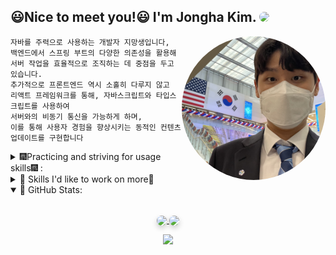 <h2> 😃Nice to meet you!😃 I'm Jongha Kim. <img src="https://media.giphy.com/media/LaVp0AyqR5bGsC5Cbm/giphy.gif" width="50" style="border-radius: 50%;"></h2>
<img src="image/profile.jpg" align="right" width="230" style="border-radius: 50%;" />

    자바를 주력으로 사용하는 개발자 지망생입니다,
    백엔드에서 스프링 부트의 다양한 의존성을 활용해
    서버 작업을 효율적으로 조직하는 데 중점을 두고 있습니다.
    추가적으로 프론트엔드 역시 소홀히 다루지 않고
    리액트 프레임워크를 통해, 자바스크립트와 타입스크립트를 사용하여
    서버와의 비동기 통신을 가능하게 하며,
    이를 통해 사용자 경험을 향상시키는 동적인 컨텐츠 업데이트를 구현합니다


     
 
<details>
<summary>
  🎆Practicing and striving for usage skills🎆 :
</summary>
   <br>
<code><a href="https://www.java.com/" target="_blank"><img height="30" src="https://raw.githubusercontent.com/devicons/devicon/master/icons/java/java-original.svg"></a></code>
<code><a href="https://spring.io/projects/spring-boot" target="_blank"><img height="30" src="https://www.vectorlogo.zone/logos/springio/springio-icon.svg"></a></code>
<code><a href="https://www.mysql.com/" target="_blank"><img height="30" src="https://raw.githubusercontent.com/devicons/devicon/master/icons/mysql/mysql-original.svg"></a></code>
<code><a href="https://www.typescriptlang.org/" target="_blank"><img height="30" src="https://raw.githubusercontent.com/devicons/devicon/master/icons/typescript/typescript-original.svg"></a></code>
<code><a href="https://www.w3schools.com/html/" target="_blank"><img height="30" src="https://www.vectorlogo.zone/logos/w3_html5/w3_html5-icon.svg"></a></code>
<code><a href="https://www.w3schools.com/css/" target="_blank"><img height="30" src="https://raw.githubusercontent.com/devicons/devicon/master/icons/css3/css3-original.svg"></a></code>
<code><a href="https://tailwindcss.com/" target="_blank"><img src="https://www.vectorlogo.zone/logos/tailwindcss/tailwindcss-icon.svg" alt="tailwind" height="30"/></a></code>
<code><a href="https://git-scm.com/" target="_blank"><img height="30" src="https://www.vectorlogo.zone/logos/git-scm/git-scm-icon.svg"></a></code>

  
</details>

<details>
<summary>
 🎇 Skills I'd like to work on more🎇
</summary>
   <br>
<code><a href="https://www.docker.com/" target="_blank"><img height="30" src="https://www.vectorlogo.zone/logos/docker/docker-icon.svg"></a></code>
<code><a href="https://www.jenkins.io/" target="_blank"><img height="30" src="https://www.vectorlogo.zone/logos/jenkins/jenkins-icon.svg"></a></code>
<code><a href="https://redis.io/" target="_blank"><img height="30" src="https://www.vectorlogo.zone/logos/redis/redis-icon.svg"></a></code>
<code><a href="https://aws.amazon.com/" target="_blank"><img height="30" src="https://www.vectorlogo.zone/logos/amazon_aws/amazon_aws-icon.svg"></a></code>
</details>

<details open="">
<summary>
 📔 GitHub Stats:
</summary>
<br>
<p align="center">
  <a href="https://github.com/kimjongha99">
    <img align="center" style="height: 175px; border-radius: 10px; box-shadow: 0 4px 8px rgba(0, 0, 0, 0.2);" src="https://github-readme-stats.vercel.app/api?username=kimjongha99&show_icons=true&hide_border=true&title_color=ffa726&icon_color=ffa726&text_color=daf7dc&bg_color=263238&count_private=true&include_all_commits=true"/>
  </a>
  <a href="https://github.com/kimjongha99">
    <img align="center" style="height: 175px; border-radius: 10px; box-shadow: 0 4px 8px rgba(0, 0, 0, 0.2);" src="https://github-readme-stats.vercel.app/api/top-langs/?username=kimjongha99&text_color=daf7dc&bg_color=263238&title_color=ffa726&langs_count=15&layout=compact&hide_border=true" />
  </a>
</p>
</details>

<p align="center">
	<img src="https://komarev.com/ghpvc/?username=kimjongha99&color=lightgrey&style=flat-square&label=Profile+Views" />
</p>
